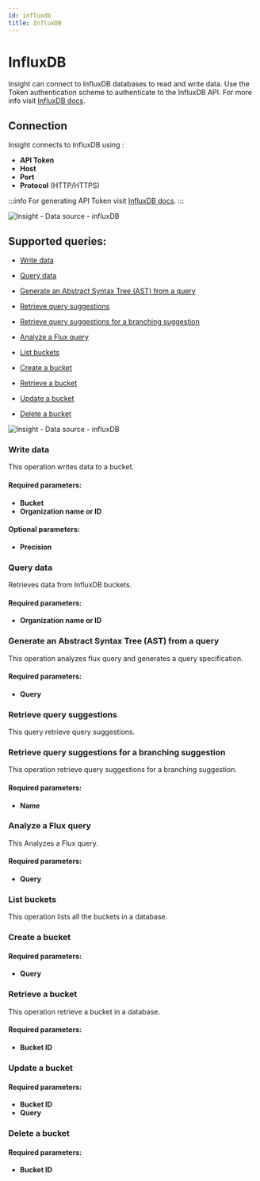 ```yaml
---
id: influxdb
title: InfluxDB
---
```


# InfluxDB

Insight can connect to InfluxDB databases to read and write data. Use the Token authentication scheme to authenticate to the InfluxDB API. For more info visit [InfluxDB docs](https://docs.influxdata.com/).

## Connection

Insight connects to InfluxDB using :

- **API Token**
- **Host**
- **Port**
- **Protocol** (HTTP/HTTPS)

:::info
For generating API Token visit [InfluxDB docs](https://docs.influxdata.com/influxdb/cloud/security/tokens/create-token/).
:::

<div style={{textAlign: 'center'}}>

![Insight - Data source - influxDB](/_images/insight2/datasource-reference/influxdb/influxauth.png)

</div>

## Supported queries:

- [Write data](#write-data)

- [Query data](#query-data)

- [Generate an Abstract Syntax Tree (AST) from a query](#generate-an-abstract-syntax-tree-ast-from-a-query)

- [Retrieve query suggestions](#retrieve-query-suggestions)

- [Retrieve query suggestions for a branching suggestion](#retrieve-query-suggestions-for-a-branching-suggestion)

- [Analyze a Flux query](#analyze-a-flux-query)

- [List buckets](#list-buckets)

- [Create a bucket](#create-a-bucket)

- [Retrieve a bucket](#retrieve-a-bucket)

- [Update a bucket](#update-a-bucket)

- [Delete a bucket](#delete-a-bucket)

<div style={{textAlign: 'center'}}>

![Insight - Data source - influxDB](/_images/insight2/datasource-reference/influxdb/operations.png)

</div>

### Write data 

This operation writes data to a bucket.

#### Required parameters:

- **Bucket**
- **Organization name or ID**

#### Optional parameters: 

- **Precision**

### Query data

Retrieves data from InfluxDB buckets.

#### Required parameters:
- **Organization name or ID**

### Generate an Abstract Syntax Tree (AST) from a query

This operation analyzes flux query and generates a query specification.

#### Required parameters: 

- **Query**

### Retrieve query suggestions 

This query retrieve query suggestions.

### Retrieve query suggestions for a branching suggestion 

This operation retrieve query suggestions for a branching suggestion.

#### Required parameters:
- **Name**

### Analyze a Flux query 

This Analyzes a Flux query.

#### Required parameters:

- **Query**

### List buckets 

This operation lists all the buckets in a database.
### Create a bucket 

#### Required parameters: 

- **Query**

### Retrieve a bucket 

This operation retrieve a bucket in a database.

#### Required parameters:
- **Bucket ID**

### Update a bucket

#### Required parameters:
- **Bucket ID**
- **Query**

### Delete a bucket

#### Required parameters:
- **Bucket ID**
